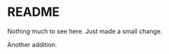 README
================================

Nothing much to see here. Just made a small change.

Another addition.

